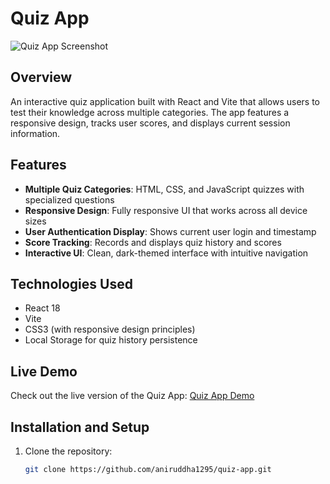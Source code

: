# Quiz App

![Quiz App Screenshot](https://github.com/user-attachments/assets/aa655835-ca72-405c-acd8-ecc5de3c84ab)

## Overview

An interactive quiz application built with React and Vite that allows users to test their knowledge across multiple categories. The app features a responsive design, tracks user scores, and displays current session information.

## Features

- **Multiple Quiz Categories**: HTML, CSS, and JavaScript quizzes with specialized questions
- **Responsive Design**: Fully responsive UI that works across all device sizes
- **User Authentication Display**: Shows current user login and timestamp
- **Score Tracking**: Records and displays quiz history and scores
- **Interactive UI**: Clean, dark-themed interface with intuitive navigation

## Technologies Used

- React 18
- Vite
- CSS3 (with responsive design principles)
- Local Storage for quiz history persistence

## Live Demo

Check out the live version of the Quiz App: [Quiz App Demo](https://aniruddha1295.github.io/quiz-app/)

## Installation and Setup

1. Clone the repository:
   ```bash
   git clone https://github.com/aniruddha1295/quiz-app.git
